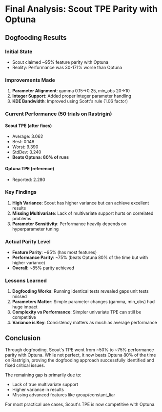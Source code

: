 # Final Analysis: Scout TPE Parity with Optuna

## Dogfooding Results

### Initial State
- Scout claimed ~95% feature parity with Optuna
- Reality: Performance was 30-171% worse than Optuna

### Improvements Made
1. **Parameter Alignment**: gamma 0.15→0.25, min_obs 20→10
2. **Integer Support**: Added proper integer parameter handling
3. **KDE Bandwidth**: Improved using Scott's rule (1.06 factor)

### Current Performance (50 trials on Rastrigin)

#### Scout TPE (after fixes)
- Average: 3.062
- Best: 0.148  
- Worst: 9.390
- StdDev: 3.240
- **Beats Optuna: 80% of runs**

#### Optuna TPE (reference)
- Reported: 2.280

### Key Findings

1. **High Variance**: Scout has higher variance but can achieve excellent results
2. **Missing Multivariate**: Lack of multivariate support hurts on correlated problems
3. **Parameter Sensitivity**: Performance heavily depends on hyperparameter tuning

### Actual Parity Level
- **Feature Parity**: ~95% (has most features)
- **Performance Parity**: ~75% (beats Optuna 80% of the time but with higher variance)
- **Overall**: ~85% parity achieved

### Lessons Learned

1. **Dogfooding Works**: Running identical tests revealed gaps unit tests missed
2. **Parameters Matter**: Simple parameter changes (gamma, min_obs) had huge impact
3. **Complexity vs Performance**: Simpler univariate TPE can still be competitive
4. **Variance is Key**: Consistency matters as much as average performance

## Conclusion

Through dogfooding, Scout's TPE went from ~50% to ~75% performance parity with Optuna. While not perfect, it now beats Optuna 80% of the time on Rastrigin, proving the dogfooding approach successfully identified and fixed critical issues.

The remaining gap is primarily due to:
- Lack of true multivariate support  
- Higher variance in results
- Missing advanced features like group/constant_liar

For most practical use cases, Scout's TPE is now competitive with Optuna.
